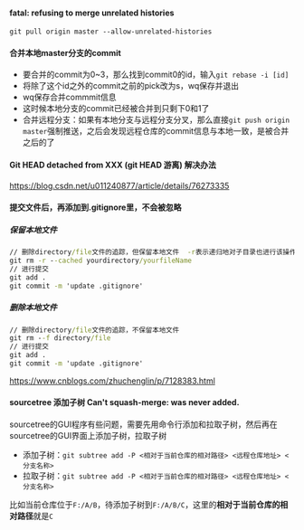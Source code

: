 #### fatal: refusing to merge unrelated histories
`git pull origin master --allow-unrelated-histories`

#### 合并本地master分支的commit

- 要合并的commit为0~3，那么找到commit0的id，输入`git rebase -i [id]`
- 将除了这个id之外的commit之前的pick改为s，wq保存并退出
- wq保存合并commmit信息
- 这时候本地分支的commit已经被合并到只剩下0和1了
- 合并远程分支：如果有本地分支与远程分支分叉，那么直接`git push origin master`强制推送，之后会发现远程仓库的commit信息与本地一致，是被合并之后的了

#### Git HEAD detached from XXX (git HEAD 游离) 解决办法

https://blog.csdn.net/u011240877/article/details/76273335

#### 提交文件后，再添加到.gitignore里，不会被忽略

##### 保留本地文件

```cmd
// 删除directory/file文件的追踪，但保留本地文件  -r表示递归地对子目录也进行该操作
git rm -r --cached yourdirectory/yourfileName
// 进行提交
git add .
git commit -m 'update .gitignore'
```

##### 删除本地文件

```cmd
// 删除directory/file文件的追踪，不保留本地文件
git rm --f directory/file
// 进行提交
git add .
git commit -m 'update .gitignore'
```

https://www.cnblogs.com/zhuchenglin/p/7128383.html

#### sourcetree 添加子树 Can't squash-merge: was never added.

sourcetree的GUI程序有些问题，需要先用命令行添加和拉取子树，然后再在sourcetree的GUI界面上添加子树，拉取子树

-   添加子树：```git subtree add -P <相对于当前仓库的相对路径> <远程仓库地址> <分支名称>```
-   拉取子树：```git subtree add -P <相对于当前仓库的相对路径> <远程仓库地址> <分支名称>```

比如当前仓库位于```F:/A/B```，待添加子树到```F:/A/B/C```，这里的**相对于当前仓库的相对路径**就是```C```